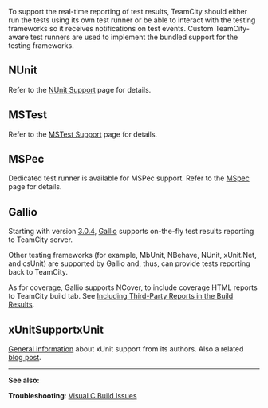 [//]: # (title: .NET Testing Frameworks Support)
[//]: # (auxiliary-id: .NET Testing Frameworks Support)
To support the real\-time reporting of test results, TeamCity should either run the tests using its own test runner or be able to interact with the testing frameworks so it receives notifications on test events. Custom TeamCity\-aware test runners are used to implement the bundled support for the testing frameworks.

## NUnit

Refer to the [NUnit Support](nunit-support.md) page for details.

## MSTest

Refer to the [MSTest Support](mstest-support.md) page for details.

## MSPec

Dedicated test runner is available for MSPec support. Refer to the [MSpec](mspec.md) page for details.

<anchor name="GallioSupport"/>

## Gallio
[//]: # (AltHead: GallioSupport)

Starting with version [3.0.4](http://blog.bits-in-motion.com/2008/10/announcing-gallio-and-mbunit-v304.html), [Gallio](http://www.gallio.org) supports on\-the\-fly test results reporting to TeamCity server.

Other testing frameworks (for example, MbUnit, NBehave, NUnit, xUnit.Net, and csUnit) are supported by Gallio and, thus, can provide tests reporting back to TeamCity.

As for coverage, Gallio supports NCover, to include coverage HTML reports to TeamCity build tab. See [Including Third-Party Reports in the Build Results](including-third-party-reports-in-the-build-results.md).

<anchor name="xUnitSupport"/>

## xUnitSupportxUnit
[//]: # (AltHead: xUnitSupport)

[General information](http://xunit.github.io/docs/getting-test-results-in-teamcity.html) about xUnit support from its authors. Also a related [blog post](http://blog.benhall.me.uk/2008/09/xunit-teamcity-integration.html).



__  __

__See also:__



__Troubleshooting__: [Visual C Build Issues](visual-c-build-issues.md)
